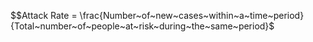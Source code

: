 $$Attack Rate = \frac{Number~of~new~cases~within~a~time~period}{Total~number~of~people~at~risk~during~the~same~period}$
